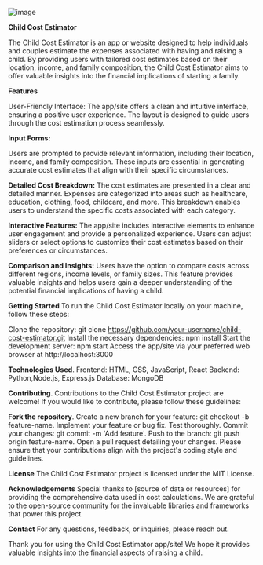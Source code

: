 ![image](https://github.com/olimiemma/HowMuchForYourChild/assets/98601170/9276fb8e-bb99-49ae-b722-579194e504af)


<b> Child Cost Estimator</b>

The Child Cost Estimator is an app or website designed to help individuals and couples estimate the expenses associated with having and raising a child. By providing users with tailored cost estimates based on their location, income, and family composition, the Child Cost Estimator aims to offer valuable insights into the financial implications of starting a family.

<b>Features</b>

User-Friendly Interface: The app/site offers a clean and intuitive interface, ensuring a positive user experience. The layout is designed to guide users through the cost estimation process seamlessly.

<b>Input Forms:</b>

Users are prompted to provide relevant information, including their location, income, and family composition. These inputs are essential in generating accurate cost estimates that align with their specific circumstances.

<b> Detailed Cost Breakdown:</b> 
The cost estimates are presented in a clear and detailed manner. Expenses are categorized into areas such as healthcare, education, clothing, food, childcare, and more. This breakdown enables users to understand the specific costs associated with each category.

<b> Interactive Features:</b> 
The app/site includes interactive elements to enhance user engagement and provide a personalized experience. Users can adjust sliders or select options to customize their cost estimates based on their preferences or circumstances.

<b> Comparison and Insights:</b> 
Users have the option to compare costs across different regions, income levels, or family sizes. This feature provides valuable insights and helps users gain a deeper understanding of the potential financial implications of having a child.

<b> Getting Started</b>
To run the Child Cost Estimator locally on your machine, follow these steps:

Clone the repository: git clone https://github.com/your-username/child-cost-estimator.git
Install the necessary dependencies: npm install
Start the development server: npm start
Access the app/site via your preferred web browser at http://localhost:3000

<b> Technologies Used</b>.
Frontend: HTML, CSS, JavaScript, React
Backend: Python,Node.js, Express.js
Database: MongoDB

<b>Contributing</b>.
Contributions to the Child Cost Estimator project are welcome! If you would like to contribute, please follow these guidelines:

<b>Fork the repository</b>.
Create a new branch for your feature: git checkout -b feature-name.
Implement your feature or bug fix.
Test thoroughly.
Commit your changes: git commit -m 'Add feature'.
Push to the branch: git push origin feature-name.
Open a pull request detailing your changes.
Please ensure that your contributions align with the project's coding style and guidelines.

<b>License</b>
The Child Cost Estimator project is licensed under the MIT License.

<b>Acknowledgements</b>
Special thanks to [source of data or resources] for providing the comprehensive data used in cost calculations.
We are grateful to the open-source community for the invaluable libraries and frameworks that power this project.

<b>Contact</b>
For any questions, feedback, or inquiries, please reach out.

Thank you for using the Child Cost Estimator app/site! We hope it provides valuable insights into the financial aspects of raising a child.
